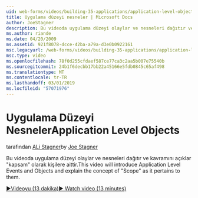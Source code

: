 ```yaml
---
uid: web-forms/videos/building-35-applications/application-level-objects
title: Uygulama düzeyi nesneler | Microsoft Docs
author: JoeStagner
description: Bu videoda uygulama düzeyi olaylar ve nesneleri dağıtır ve kavramını açıklar &quot;kapsam&quot; olarak kişilere aittir.
ms.author: riande
ms.date: 04/20/2009
ms.assetid: 921f8078-dcce-42ba-a79a-d3e0b0922161
msc.legacyurl: /web-forms/videos/building-35-applications/application-level-objects
msc.type: video
ms.openlocfilehash: 78f0d255cfdaef587ce77ca3c2aa5b007e75540b
ms.sourcegitcommit: 24b1f6decbb17bb22a45166e5fdb0845c65af498
ms.translationtype: MT
ms.contentlocale: tr-TR
ms.lasthandoff: 03/01/2019
ms.locfileid: "57071976"
---
```

<a name="application-level-objects"></a><span data-ttu-id="3e15d-103">Uygulama Düzeyi Nesneler</span><span class="sxs-lookup"><span data-stu-id="3e15d-103">Application Level Objects</span></span>
====================
<span data-ttu-id="3e15d-104">tarafından [ALi Stagner](https://github.com/JoeStagner)</span><span class="sxs-lookup"><span data-stu-id="3e15d-104">by [Joe Stagner](https://github.com/JoeStagner)</span></span>

<span data-ttu-id="3e15d-105">Bu videoda uygulama düzeyi olaylar ve nesneleri dağıtır ve kavramını açıklar &quot;kapsam&quot; olarak kişilere aittir.</span><span class="sxs-lookup"><span data-stu-id="3e15d-105">This video will introduce Application Level Events and Objects and explain the concept of &quot;Scope&quot; as it pertains to them.</span></span>

[<span data-ttu-id="3e15d-106">&#9654;Videoyu (13 dakika)</span><span class="sxs-lookup"><span data-stu-id="3e15d-106">&#9654; Watch video (13 minutes)</span></span>](https://channel9.msdn.com/Blogs/ASP-NET-Site-Videos/application-level-objects)
